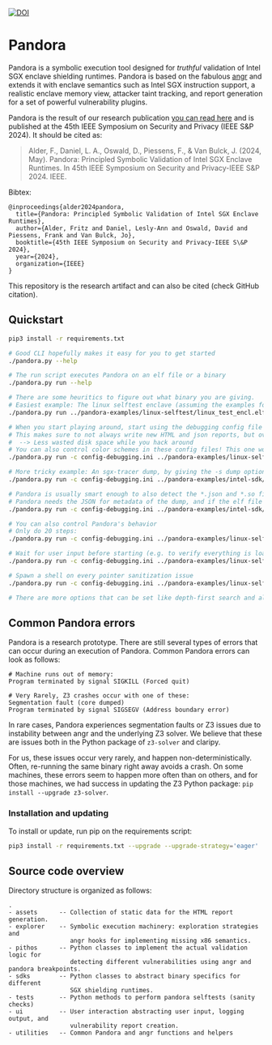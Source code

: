 [![DOI](https://zenodo.org/badge/730332035.svg)](https://zenodo.org/doi/10.5281/zenodo.10390330)

# Pandora

Pandora is a symbolic execution tool designed for *truthful* validation of Intel SGX enclave shielding runtimes. Pandora is based on the fabulous [angr](https://angr.io/) and extends it with enclave semantics such as Intel SGX instruction support, a realistic enclave memory view, attacker taint tracking, and report generation for a set of powerful vulnerability plugins.

Pandora is the result of our research publication [you can read here](https://falder.org/files/paper/2024_pandora.pdf) and is published at the 45th IEEE Symposium on Security and Privacy (IEEE S&P 2024). It should be cited as:

> Alder, F., Daniel, L. A., Oswald, D., Piessens, F., & Van Bulck, J. (2024, May). Pandora: Principled Symbolic Validation of Intel SGX Enclave Runtimes. In 45th IEEE Symposium on Security and Privacy-IEEE S&P 2024. IEEE.

Bibtex:

```
@inproceedings{alder2024pandora,
  title={Pandora: Principled Symbolic Validation of Intel SGX Enclave Runtimes},
  author={Alder, Fritz and Daniel, Lesly-Ann and Oswald, David and Piessens, Frank and Van Bulck, Jo},
  booktitle={45th IEEE Symposium on Security and Privacy-IEEE S\&P 2024},
  year={2024},
  organization={IEEE}
}
```

This repository is the research artifact and can also be cited (check GitHub citation).

## Quickstart

```bash
pip3 install -r requirements.txt

# Good CLI hopefully makes it easy for you to get started
./pandora.py --help

# The run script executes Pandora on an elf file or a binary
./pandora.py run --help

# There are some heuritics to figure out what binary you are giving. 
# Easiest example: The linux selftest enclave (assuming the examples folder exists):
./pandora.py run ../pandora-examples/linux-selftest/linux_test_encl.elf

# When you start playing around, start using the debugging config file
# This makes sure to not always write new HTML and json reports, but overwrites old reports
#  --> Less wasted disk space while you hack around
# You can also control color schemes in these config files! This one works well for our dark modes.
./pandora.py run -c config-debugging.ini ../pandora-examples/linux-selftest/linux_test_encl.elf

# More tricky example: An sgx-tracer dump, by giving the -s dump option:
./pandora.py run -c config-debugging.ini ../pandora-examples/intel-sdk/bin-and-sgxtrace/sgx_2.19.enclave.dump -s dump

# Pandora is usually smart enough to also detect the *.json and *.so files of the same name. If not, pass them explicitly
# Pandora needs the JSON for metadata of the dump, and if the elf file exists, can re-use its symbols to generate a backtrace
./pandora.py run -c config-debugging.ini ../pandora-examples/intel-sdk/bin-and-sgxtrace/sgx_2.19.enclave.dump -s dump --sdk-json-file=../pandora-examples/intel-sdk/bin-and-sgxtrace/sgx_2.19.enclave.json --sdk-elf-file=../pandora-examples/intel-sdk/bin-and-sgxtrace/sgx_2.19.enclave.so

# You can also control Pandora's behavior
# Only do 20 steps:
./pandora.py run -c config-debugging.ini ../pandora-examples/linux-selftest/linux_test_encl.elf -n 20

# Wait for user input before starting (e.g. to verify everything is loaded correctly)
./pandora.py run -c config-debugging.ini ../pandora-examples/linux-selftest/linux_test_encl.elf -a start=break

# Spawn a shell on every pointer sanitization issue
./pandora.py run -c config-debugging.ini ../pandora-examples/linux-selftest/linux_test_encl.elf -a ptr=shell

# There are more options that can be set like depth-first search and allowing enclave reentries. Check the help how to do that.
```

<!-- 
To get started quickly, we provide a Docker container:

```bash
# Load the Docker container pandora:artifact
docker load < ./pandora.docker

# Enter this Docker container and mount the folder
docker run -it -v ./:/pandora pandora:artifact

``` -->



## Common Pandora errors

Pandora is a research prototype. There are still several types of errors that can occur during an execution of Pandora. Common Pandora errors can look as follows:

```
# Machine runs out of memory:
Program terminated by signal SIGKILL (Forced quit)

# Very Rarely, Z3 crashes occur with one of these:
Segmentation fault (core dumped)
Program terminated by signal SIGSEGV (Address boundary error)
```

In rare cases, Pandora experiences segmentation faults or Z3 issues due to instability between angr and the underlying Z3 solver. We believe that these are issues both in the Python package of `z3-solver` and claripy. 

For us, these issues occur very rarely, and happen non-deterministically. Often, re-running the same binary right away avoids a crash. On some machines, these errors seem to happen more often than on others, and for those machines, we had success in updating the Z3 Python package: `pip install --upgrade z3-solver`.

### Installation and updating

To install or update, run pip on the requirements script:

```bash
pip3 install -r requirements.txt --upgrade --upgrade-strategy='eager'
```


## Source code overview

Directory structure is organized as follows:

```
.
- assets      -- Collection of static data for the HTML report generation.
- explorer    -- Symbolic execution machinery: exploration strategies and
                 angr hooks for implementing missing x86 semantics.
- pithos      -- Python classes to implement the actual validation logic for
                 detecting different vulnerabilities using angr and pandora breakpoints.
- sdks        -- Python classes to abstract binary specifics for different
                 SGX shielding runtimes.
- tests       -- Python methods to perform pandora selftests (sanity checks)
- ui          -- User interaction abstracting user input, logging output, and
                 vulnerability report creation.
- utilities   -- Common Pandora and angr functions and helpers
```
